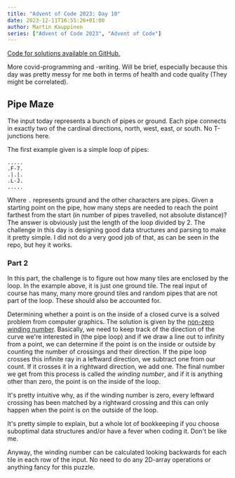 ```yaml
---
title: "Advent of Code 2023: Day 10"
date: 2023-12-11T16:55:26+01:00
author: Martin Kauppinen
series: ["Advent of Code 2023", "Advent of Code"]
---
```

[Code for solutions available on GitHub.](https://github.com/martinkauppinen/aoc-2023/)

More covid-programming and -writing. Will be brief, especially because this day
was pretty messy for me both in terms of health and code quality (They might be correlated).

## Pipe Maze
The input today represents a bunch of pipes or ground. Each pipe connects in
exactly two of the cardinal directions, north, west, east, or south. No
T-junctions here.

The first example given is a simple loop of pipes:
```
.....
.F-7.
.|.|.
.L-J.
.....
```

Where `.` represents ground and the other characters are pipes. Given a starting
point on the pipe, how many steps are needed to reach the point farthest from
the start (in number of pipes travelled, not absolute distance)? The answer is
obviously just the length of the loop divided by 2. The challenge in this day is
designing good data structures and parsing to make it pretty simple. I did not
do a very good job of that, as can be seen in the repo, but hey it works.

### Part 2
In this part, the challenge is to figure out how many tiles are enclosed by the
loop. In the example above, it is just one ground tile. The real input of course
has many, many more ground tiles and random pipes that are not part of the loop.
These should also be accounted for.

Determining whether a point is on the inside of a closed curve is a solved
problem from computer graphics. The solution is given by the [non-zero winding
number](https://en.wikipedia.org/wiki/Nonzero-rule). Basically, we need to keep
track of the direction of the curve we're interested in (the pipe loop) and if
we draw a line out to infinity from a point, we can determine if the point is on
the inside or outside by counting the number of crossings and their direction.
If the pipe loop crosses this infinite ray in a leftward direction, we subtract
one from our count. If it crosses it in a rightward direction, we add one. The
final number we get from this process is called the _winding number_, and if it
is anything other than zero, the point is on the inside of the loop.

It's pretty intuitive why, as if the winding number is zero, every leftward
crossing has been matched by a rightward crossing and this can only happen when
the point is on the outside of the loop.

It's pretty simple to explain, but a whole lot of bookkeeping if you choose suboptimal
data structures and/or have a fever when coding it. Don't be like me.

Anyway, the winding number can be calculated looking backwards for each tile in
each row of the input. No need to do any 2D-array operations or anything fancy
for this puzzle.
